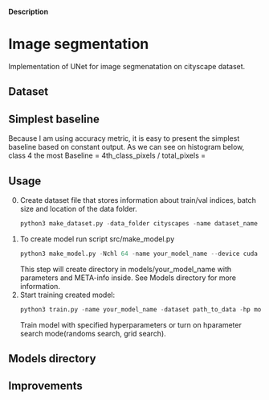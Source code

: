 __Description__
    
# Image segmentation 
  Implementation of UNet for image segmenatation on cityscape dataset.

## Dataset



## Simplest baseline
  Because I am using accuracy metric, it is easy to present the simplest baseline based on constant output. As we can see on histogram below, class 4 the most
  Baseline = 4th_class_pixels / total_pixels =

## Usage
  0. Create dataset file that stores information about train/val indices, batch size and location of the data folder.
        ```python 
        python3 make_dataset.py -data_folder cityscapes -name dataset_name -val_percent 0.2 -tr_batch_size 8
        ```
  1. To create model run script src/make_model.py
        ```python 
        python3 make_model.py -Nchl 64 -name your_model_name --device cuda
        ```
     This step will create directory in models/your_model_name with parameters and META-info inside.
     See Models directory for more information.
  2. Start training created model:
       ```python
       python3 train.py -name your_model_name -dataset path_to_data -hp mode
       ```
     Train model with specified hyperparameters or turn on hparameter search mode(randoms search, grid search).
         
## Models directory   
## Improvements
   

